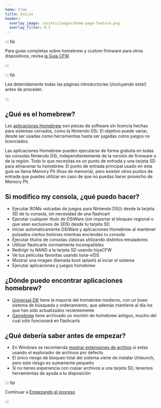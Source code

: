 ```yaml
---
home: true
title: Inicio
header:
  overlay_image: /assets/images/home-page-feature.png
  overlay_filter: 0.5
---
```


::: tip

Para guías completas sobre homebrew y custom firmware para otros dispositivos, revisa [la Guía CFW](https://cfw.guide/).

:::

::: tip

Lea detenidamente todas las páginas introductorias (¡incluyendo esta!) antes de proceder.

:::

## ¿Qué es el homebrew?

Las [aplicaciones Homebrew](https://en.wikipedia.org/wiki/Homebrew_(video_games)) son piezas de software sin licencia hechas para sistemas cerrados, como la Nintendo DSi. El objetivo puede variar, desde ser usadas como herramientas hasta ser jugadas como juegos no licenciados.

Las aplicaciones Homebrew pueden ejecutarse de forma gratuita en todas las consolas Nintendo DSi, independientemente de la versión de firmware o de la región. Todo lo que necesitas es un punto de entrada y una tarjeta SD para almacenar tu homebrew. El punto de entrada principal usado en esta guía se llama Memory Pit (foso de memoria), pero existen otros puntos de entrada que puedes utilizar en caso de que no puedas hacer provecho de Memory Pit.

## Si modifico my consola, ¿qué puedo hacer?

- Ejecutar ROMs volcadas de juegos para Nintendo DS(i) desde la tarjeta SD de tu consola, sin necesidad de una flashcart
- Ejecutar cualquier título de DSiWare (sin importar el bloqueo regional o que sean exclusivos de 3DS) desde tu tarjeta SD
- Iniciar automáticamente DSiWare y aplicaciones Homebrew al mantener pulsados ciertos botónes mientras enciendes tu consola
- Ejecutar títulos de consolas clásicas utilizando distintos emuladores
- Utilizar flashcarts normalmente incompatibles
- Redirigir tu NAND a la tarjeta SD usando hiyaCFW
- Ve tus películas favoritas usando tuna-viDS
- Mostrar una imagen (llamada boot splash) al inciar el sistema
- Ejecutar aplicaciones y juegos homebrew

## ¿Dónde puedo encontrar aplicaciones homebrew?

- [Universal-DB](https://db.universal-team.net/ds) tiene la mayoría del homebrew moderno, con un buen sistema de búsqueda y ordenamiento, que además mantiene al día los que han sido actualizados recientemente
- [Gamebrew](https://www.gamebrew.org/wiki/List_of_all_DS_homebrew) tiene archivado un montón de homebrew antiguo, mucho del cual sólo funcionará en flashcarts

## ¿Qué debería saber antes de empezar?

- En Windows se recomienda [mostrar extensiones de archivo](file-extensions-windows.html) si estas usando el explorador de archivos por defecto
- El único riesgo de bloqueo total del sistema viene de instalar Unlaunch, pero este riesgo es sumamente pequeño
- Si no tienes experiencia con copiar archivos a una tarjeta SD, tenemos herramientas de ayuda a tu disposición

::: tip

Continuar a [Empezando el proceso](get-started.html)

:::
